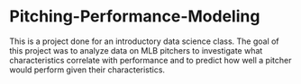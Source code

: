# Pitching-Performance-Modeling

This is a project done for an introductory data science class. The goal of this project was to analyze data on MLB pitchers to investigate what characteristics correlate with performance and to predict how well a pitcher would perform given their characteristics.
